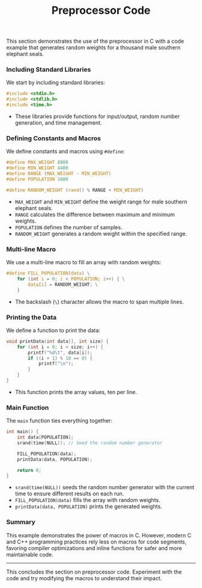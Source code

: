 ﻿---
sidebar_position: 4
title: Preprocessor Code
---

This section demonstrates the use of the preprocessor in C with a code example that generates random weights for a thousand male southern elephant seals.

### Including Standard Libraries

We start by including standard libraries:
```c
#include <stdio.h>
#include <stdlib.h>
#include <time.h>
```
- These libraries provide functions for input/output, random number generation, and time management.

### Defining Constants and Macros

We define constants and macros using `#define`:
```c
#define MAX_WEIGHT 8800
#define MIN_WEIGHT 4400
#define RANGE (MAX_WEIGHT - MIN_WEIGHT)
#define POPULATION 1000

#define RANDOM_WEIGHT (rand() % RANGE + MIN_WEIGHT)
```
- `MAX_WEIGHT` and `MIN_WEIGHT` define the weight range for male southern elephant seals.
- `RANGE` calculates the difference between maximum and minimum weights.
- `POPULATION` defines the number of samples.
- `RANDOM_WEIGHT` generates a random weight within the specified range.

### Multi-line Macro

We use a multi-line macro to fill an array with random weights:
```c
#define FILL_POPULATION(data) \
    for (int i = 0; i < POPULATION; i++) { \
        data[i] = RANDOM_WEIGHT; \
    }
```
- The backslash (`\`) character allows the macro to span multiple lines.

### Printing the Data

We define a function to print the data:
```c
void printData(int data[], int size) {
    for (int i = 0; i < size; i++) {
        printf("%d\t", data[i]);
        if ((i + 1) % 10 == 0) {
            printf("\n");
        }
    }
}
```
- This function prints the array values, ten per line.

### Main Function

The `main` function ties everything together:
```c
int main() {
    int data[POPULATION];
    srand(time(NULL)); // Seed the random number generator

    FILL_POPULATION(data);
    printData(data, POPULATION);

    return 0;
}
```
- `srand(time(NULL))` seeds the random number generator with the current time to ensure different results on each run.
- `FILL_POPULATION(data)` fills the array with random weights.
- `printData(data, POPULATION)` prints the generated weights.

### Summary

This example demonstrates the power of macros in C. However, modern C and C++ programming practices rely less on macros for code segments, favoring compiler optimizations and inline functions for safer and more maintainable code.

---

This concludes the section on preprocessor code. Experiment with the code and try modifying the macros to understand their impact.